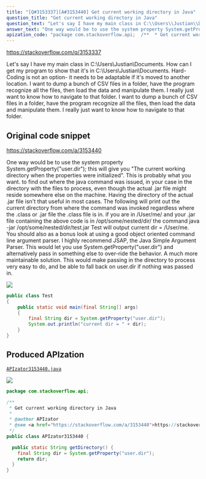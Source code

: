 ```yaml
---
title: "[Q#3153337][A#3153440] Get current working directory in Java"
question_title: "Get current working directory in Java"
question_text: "Let's say I have my main class in C:\\Users\\Justian\\Documents. How can I get my program to show that it's in C:\\Users\\Justian\\Documents. Hard-Coding is not an option- it needs to be adaptable if it's moved to another location. I want to dump a bunch of CSV files in a folder, have the program recognize all the files, then load the data and manipulate them. I really just want to know how to navigate to that folder. I want to dump a bunch of CSV files in a folder, have the program recognize all the files, then load the data and manipulate them. I really just want to know how to navigate to that folder."
answer_text: "One way would be to use the system property System.getProperty(\"user.dir\"); this will give you \"The current working directory when the properties were initialized\". This is probably what you want. to find out where the java command was issued, in your case in the directory with the files to process, even though the actual .jar file might reside somewhere else on the machine. Having the directory of the actual .jar file isn't that useful in most cases. The following will print out the current directory from where the command was invoked regardless where the .class or .jar file the .class file is in. if you are in /User/me/ and your .jar file containing the above code is in /opt/some/nested/dir/ the command java -jar /opt/some/nested/dir/test.jar Test will output current dir = /User/me. You should also as a bonus look at using a good object oriented command line argument parser. I highly recommend JSAP, the Java Simple Argument Parser. This would let you use System.getProperty(\"user.dir\") and alternatively pass in something else to over-ride the behavior. A much more maintainable solution. This would make passing in the directory to process very easy to do, and be able to fall back on user.dir if nothing was passed in."
apization_code: "package com.stackoverflow.api;  /**  * Get current working directory in Java  *  * @author APIzator  * @see <a href=\"https://stackoverflow.com/a/3153440\">https://stackoverflow.com/a/3153440</a>  */ public class APIzator3153440 {    public static String getDirectory() {     final String dir = System.getProperty(\"user.dir\");     return dir;   } }"
---
```


https://stackoverflow.com/q/3153337

Let&#x27;s say I have my main class in C:\Users\Justian\Documents.
How can I get my program to show that it&#x27;s in C:\Users\Justian\Documents.
Hard-Coding is not an option- it needs to be adaptable if it&#x27;s moved to another location.
I want to dump a bunch of CSV files in a folder, have the program recognize all the files, then load the data and manipulate them. I really just want to know how to navigate to that folder.
I want to dump a bunch of CSV files in a folder, have the program recognize all the files, then load the data and manipulate them. I really just want to know how to navigate to that folder.



## Original code snippet

https://stackoverflow.com/a/3153440

One way would be to use the system property System.getProperty(&quot;user.dir&quot;); this will give you &quot;The current working directory when the properties were initialized&quot;. This is probably what you want. to find out where the java command was issued, in your case in the directory with the files to process, even though the actual .jar file might reside somewhere else on the machine. Having the directory of the actual .jar file isn&#x27;t that useful in most cases.
The following will print out the current directory from where the command was invoked regardless where the .class or .jar file the .class file is in.
if you are in /User/me/ and your .jar file containing the above code is in /opt/some/nested/dir/
the command java -jar /opt/some/nested/dir/test.jar Test will output current dir = /User/me.
You should also as a bonus look at using a good object oriented command line argument parser.
I highly recommend JSAP, the Java Simple Argument Parser. This would let you use System.getProperty(&quot;user.dir&quot;) and alternatively pass in something else to over-ride the behavior. A much more maintainable solution. This would make passing in the directory to process very easy to do, and be able to fall back on user.dir if nothing was passed in.

<div class="code-logo"><img src="/stackoverflow.png" /></div>

```java
public class Test
{
    public static void main(final String[] args)
    {
        final String dir = System.getProperty("user.dir");
        System.out.println("current dir = " + dir);
    }
}
```

## Produced APIzation

[`APIzator3153440.java`](https://github.com/blind-papers/apization-temp-data/raw/main/search/APIzator3153440.java)

<div class="code-logo"><img src="/apizator.png" /></div>

```java
package com.stackoverflow.api;

/**
 * Get current working directory in Java
 *
 * @author APIzator
 * @see <a href="https://stackoverflow.com/a/3153440">https://stackoverflow.com/a/3153440</a>
 */
public class APIzator3153440 {

  public static String getDirectory() {
    final String dir = System.getProperty("user.dir");
    return dir;
  }
}

```